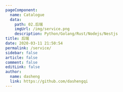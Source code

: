 ```yaml
---
pageComponent:
  name: Catalogue
  data:
    path: 02.后端
    imgUrl: /img/service.png
    description: Python/Golang/Rust/Nodejs/Nestjs
title: 后端
date: 2020-03-11 21:50:54
permalink: /service/
sidebar: false
article: false
comment: false
editLink: false
author:
  name: dasheng
  link: https://github.com/dashengqi
---
```

